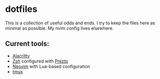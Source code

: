 # dotfiles

This is a collection of useful odds and ends. I try to keep the files
here as minimal as possible. My nvim config lives elsewhere.

## Current tools:

- [Alacritty][alacritty]
- [Zsh][zsh] configured with [Prezto][prezto]
- [Neovim][neovim] with Lua-based configuration
- [tmux][]

[alacritty]: https://alacritty.org
[neovim]: https://neovim.io
[prezto]: https://github.com/sorin-ionescu/prezto
[tmux]: https://github.com/tmux/tmux/wiki
[zsh]: https://www.zsh.org

